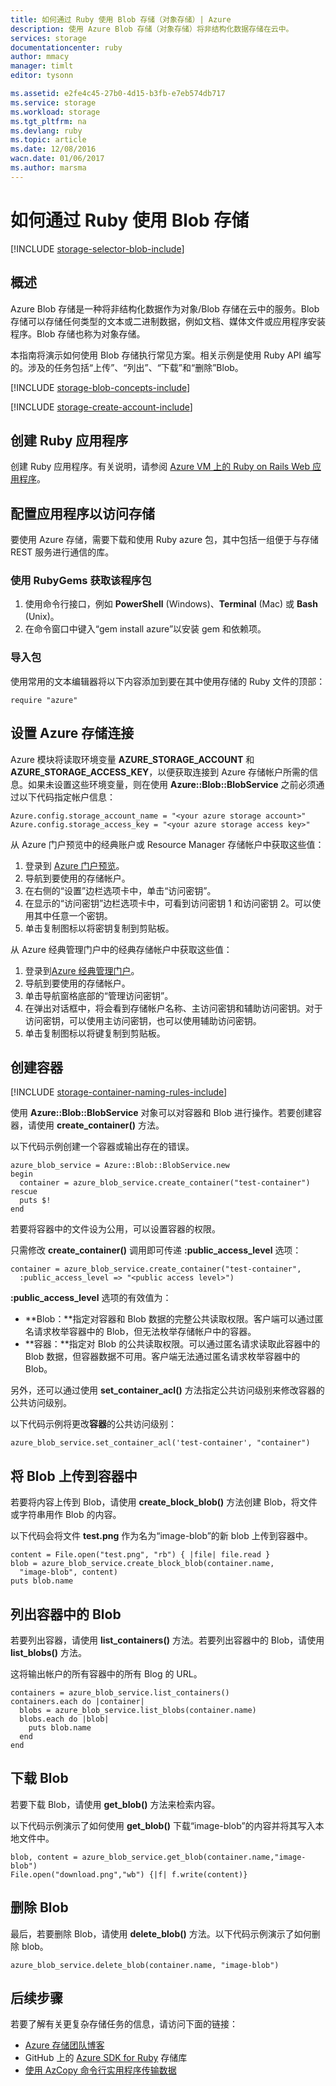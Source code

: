 ```yaml
---
title: 如何通过 Ruby 使用 Blob 存储（对象存储）| Azure
description: 使用 Azure Blob 存储（对象存储）将非结构化数据存储在云中。
services: storage
documentationcenter: ruby
author: mmacy
manager: timlt
editor: tysonn

ms.assetid: e2fe4c45-27b0-4d15-b3fb-e7eb574db717
ms.service: storage
ms.workload: storage
ms.tgt_pltfrm: na
ms.devlang: ruby
ms.topic: article
ms.date: 12/08/2016
wacn.date: 01/06/2017
ms.author: marsma
---
```


# 如何通过 Ruby 使用 Blob 存储
[!INCLUDE [storage-selector-blob-include](../../includes/storage-selector-blob-include.md)]

## 概述
Azure Blob 存储是一种将非结构化数据作为对象/Blob 存储在云中的服务。Blob 存储可以存储任何类型的文本或二进制数据，例如文档、媒体文件或应用程序安装程序。Blob 存储也称为对象存储。

本指南将演示如何使用 Blob 存储执行常见方案。相关示例是使用 Ruby API 编写的。涉及的任务包括“上传”、“列出”、“下载”和“删除”Blob。

[!INCLUDE [storage-blob-concepts-include](../../includes/storage-blob-concepts-include.md)]

[!INCLUDE [storage-create-account-include](../../includes/storage-create-account-include.md)]

## 创建 Ruby 应用程序
创建 Ruby 应用程序。有关说明，请参阅 [Azure VM 上的 Ruby on Rails Web 应用程序](../virtual-machines/virtual-machines-linux-classic-ruby-rails-web-app.md)。

## 配置应用程序以访问存储
要使用 Azure 存储，需要下载和使用 Ruby azure 包，其中包括一组便于与存储 REST 服务进行通信的库。

### 使用 RubyGems 获取该程序包
1. 使用命令行接口，例如 **PowerShell** (Windows)、**Terminal** (Mac) 或 **Bash** (Unix)。
2. 在命令窗口中键入“gem install azure”以安装 gem 和依赖项。

### 导入包
使用常用的文本编辑器将以下内容添加到要在其中使用存储的 Ruby 文件的顶部：

	require "azure"

## 设置 Azure 存储连接

Azure 模块将读取环境变量 **AZURE\_STORAGE\_ACCOUNT** 和 **AZURE\_STORAGE\_ACCESS\_KEY**，以便获取连接到 Azure 存储帐户所需的信息。如果未设置这些环境变量，则在使用 **Azure::Blob::BlobService** 之前必须通过以下代码指定帐户信息：

	Azure.config.storage_account_name = "<your azure storage account>"
	Azure.config.storage_access_key = "<your azure storage access key>"

从 Azure 门户预览中的经典账户或 Resource Manager 存储帐户中获取这些值：

1. 登录到 [Azure 门户预览](https://portal.azure.cn)。
2. 导航到要使用的存储帐户。
3. 在右侧的“设置”边栏选项卡中，单击“访问密钥”。
4. 在显示的“访问密钥”边栏选项卡中，可看到访问密钥 1 和访问密钥 2。可以使用其中任意一个密钥。
5. 单击复制图标以将密钥复制到剪贴板。

从 Azure 经典管理门户中的经典存储帐户中获取这些值：

1. 登录到[Azure 经典管理门户](https://manage.windowsazure.cn/)。
2. 导航到要使用的存储帐户。
3. 单击导航窗格底部的“管理访问密钥”。
4. 在弹出对话框中，将会看到存储帐户名称、主访问密钥和辅助访问密钥。对于访问密钥，可以使用主访问密钥，也可以使用辅助访问密钥。
5. 单击复制图标以将键复制到剪贴板。

## 创建容器
[!INCLUDE [storage-container-naming-rules-include](../../includes/storage-container-naming-rules-include.md)]

使用 **Azure::Blob::BlobService** 对象可以对容器和 Blob 进行操作。若要创建容器，请使用 **create\_container()** 方法。

以下代码示例创建一个容器或输出存在的错误。

	azure_blob_service = Azure::Blob::BlobService.new
	begin
	  container = azure_blob_service.create_container("test-container")
	rescue
	  puts $!
	end

若要将容器中的文件设为公用，可以设置容器的权限。

只需修改 <strong>create\_container()</strong> 调用即可传递 **:public\_access\_level** 选项：

	container = azure_blob_service.create_container("test-container",
	  :public_access_level => "<public access level>")

**:public\_access\_level** 选项的有效值为：

* **Blob：**指定对容器和 Blob 数据的完整公共读取权限。客户端可以通过匿名请求枚举容器中的 Blob，但无法枚举存储帐户中的容器。
* **容器：**指定对 Blob 的公共读取权限。可以通过匿名请求读取此容器中的 Blob 数据，但容器数据不可用。客户端无法通过匿名请求枚举容器中的 Blob。

另外，还可以通过使用 **set\_container\_acl()** 方法指定公共访问级别来修改容器的公共访问级别。

以下代码示例将更改**容器**的公共访问级别：

	azure_blob_service.set_container_acl('test-container', "container")

## 将 Blob 上传到容器中
若要将内容上传到 Blob，请使用 **create\_block\_blob()** 方法创建 Blob，将文件或字符串用作 Blob 的内容。

以下代码会将文件 **test.png** 作为名为“image-blob”的新 blob 上传到容器中。

	content = File.open("test.png", "rb") { |file| file.read }
	blob = azure_blob_service.create_block_blob(container.name,
	  "image-blob", content)
	puts blob.name

## 列出容器中的 Blob
若要列出容器，请使用 **list\_containers()** 方法。若要列出容器中的 Blob，请使用 **list\_blobs()** 方法。

这将输出帐户的所有容器中的所有 Blog 的 URL。

	containers = azure_blob_service.list_containers()
	containers.each do |container|
	  blobs = azure_blob_service.list_blobs(container.name)
	  blobs.each do |blob|
	    puts blob.name
	  end
	end

## 下载 Blob
若要下载 Blob，请使用 **get\_blob()** 方法来检索内容。

以下代码示例演示了如何使用 **get\_blob()** 下载“image-blob”的内容并将其写入本地文件中。

	blob, content = azure_blob_service.get_blob(container.name,"image-blob")
	File.open("download.png","wb") {|f| f.write(content)}

## 删除 Blob
最后，若要删除 Blob，请使用 **delete\_blob()** 方法。以下代码示例演示了如何删除 blob。

	azure_blob_service.delete_blob(container.name, "image-blob")

## 后续步骤
若要了解有关更复杂存储任务的信息，请访问下面的链接：

- [Azure 存储团队博客](http://blogs.msdn.com/b/windowsazurestorage/)
- GitHub 上的 [Azure SDK for Ruby](https://github.com/WindowsAzure/azure-sdk-for-ruby) 存储库
- [使用 AzCopy 命令行实用程序传输数据](./storage-use-azcopy.md)

<!---HONumber=Mooncake_0103_2017-->